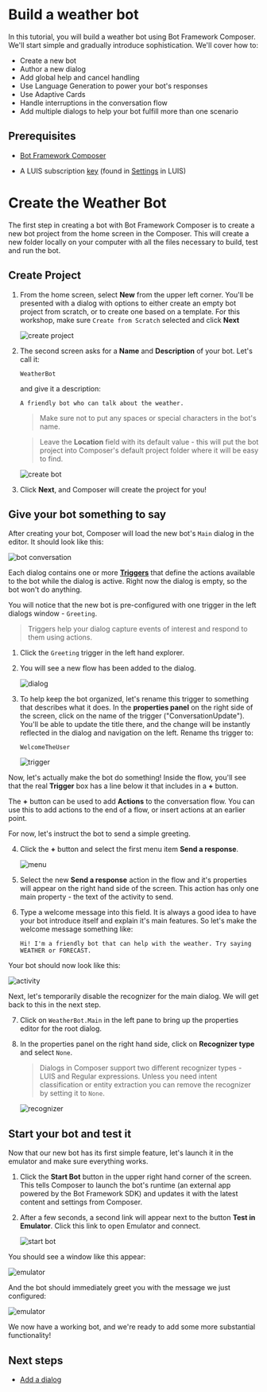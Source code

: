 # Build a weather bot
In this tutorial, you will build a weather bot using Bot Framework Composer. We'll start simple and gradually introduce sophistication. We'll cover how to: 
- Create a new bot
- Author a new dialog
- Add global help and cancel handling
- Use Language Generation to power your bot's responses
- Use Adaptive Cards
- Handle interruptions in the conversation flow
- Add multiple dialogs to help your bot fulfill more than one scenario 

## Prerequisites
- [Bot Framework Composer](./docs/setup-yarn.md)
<!---- Cognitive Service Language Understanding authoring resource. To verify, click on Environment details tab in the integrated documentation pane. You should see non empty values for `LUIS authoring key 1` and `LUIS authoring key 2`.-->
- A LUIS subscription [key](https://stackoverflow.com/questions/42920829/where-can-i-get-the-luis-subscription-key) (found in [Settings](https://www.luis.ai/user/settings) in LUIS)


# Create the Weather Bot

The first step in creating a bot with Bot Framework Composer is to create a new bot project from the home screen in the Composer. This will create a new folder locally on your computer with all the files necessary to build, test and run the bot.

## Create Project

1. From the home screen, select **New** from the upper left corner. You'll be presented with a dialog with options to either create an empty bot project from scratch, or to create one based on a template. For this workshop, make sure `Create from Scratch` selected and click **Next**

   ![create project](../media/tutorial-weatherbot/01/create-1.png)

2. The second screen asks for a **Name** and **Description** of your bot. Let's call it:

      `WeatherBot`
     
   and give it a description:
   
      `A friendly bot who can talk about the weather.`

   > Make sure not to put any spaces or special characters in the bot's name.

   > Leave the **Location** field with its default value - this will put the bot project into Composer's default project folder where it will be easy to find.  

   ![create bot](../media/tutorial-weatherbot/01/create-2.png)

3. Click **Next**, and Composer will create the project for you!

## Give your bot something to say

After creating your bot, Composer will load the new bot's `Main` dialog in the editor.  It should look like this:

![bot conversation](../media/tutorial-weatherbot/01/empty-main-dialog.png)

Each dialog contains one or more **[Triggers](concept-events-and-triggers.md)** that define the actions available to the bot while the dialog is active. Right now the dialog is empty, so the bot won't do anything.

You will notice that the new bot is pre-configured with one trigger in the left dialogs window - `Greeting`. 

> Triggers help your dialog capture events of interest and respond to them using actions.

1. Click the `Greeting` trigger in the left hand explorer.

2. You will see a new flow has been added to the dialog. 

   ![dialog](../media/tutorial-weatherbot/01/new-flow.png)

3. To help keep the bot organized, let's rename this trigger to something that describes what it does. In the **properties panel** on the right side of the screen, click on the name of the trigger ("ConversationUpdate"). You'll be able to update the title there, and the change will be instantly reflected in the dialog and navigation on the left. Rename ths trigger to:

      `WelcomeTheUser`

   ![trigger](../media/tutorial-weatherbot/01/rename-trigger.gif)

Now, let's actually make the bot do something! 
Inside the flow, you'll see that the real **Trigger** box has a line below it that includes in a **+** button.

The **+** button can be used to add **Actions** to the conversation flow. You can use this to add actions to the end of a flow, or insert actions at an earlier point.

For now, let's instruct the bot to send a simple greeting.

4. Click the **+** button and select the first menu item **Send a response**.

   ![menu](../media/tutorial-weatherbot/01/add-send-activity.gif)

5. Select the new **Send a response** action in the flow and it's properties will appear on the right hand side of the screen. This action has only one main property - the text of the activity to send.

6. Type a welcome message into this field. It is always a good idea to have your bot introduce itself and explain it's main features.  So let's make the welcome message something like:

      `Hi! I'm a friendly bot that can help with the weather. Try saying WEATHER or FORECAST.`

Your bot should now look like this:

   ![activity](../media/tutorial-weatherbot/01/send-activity.png)

Next, let's temporarily disable the recognizer for the main dialog. We will get back to this in the next step.

7. Click on `WeatherBot.Main` in the left pane to bring up the properties editor for the root dialog.

6. In the properties panel on the right hand side, click on **Recognizer type** and select `None`.

   > Dialogs in Composer support two different recognizer types - LUIS and Regular expressions. Unless you need intent classification or entity extraction you can remove the recognizer by setting it to `None`.
   
   ![recognizer](../media/tutorial-weatherbot/01/recognizer-none.gif)

## Start your bot and test it

Now that our new bot has its first simple feature, let's launch it in the emulator and make sure everything works.

1. Click the **Start Bot** button in the upper right hand corner of the screen.  This tells Composer to launch the bot's runtime (an external app powered by the Bot Framework SDK) and updates it with the latest content and settings from Composer.

2. After a few seconds, a second link will appear next to the button  **Test in Emulator**.  Click this link to open Emulator and connect.

   ![start bot](../media/tutorial-weatherbot/01/start-bot.gif)

You should see a window like this appear:

   ![emulator](../media/tutorial-weatherbot/01/emulator-launch.png)

And the bot should immediately greet you with the message we just configured:

   ![emulator](../media/tutorial-weatherbot/01/greeting-in-emulator.png)

We now have a working bot, and we're ready to add some more substantial functionality!

## Next steps
- [Add a dialog](./bot-tutorial-add-dialog.md)
